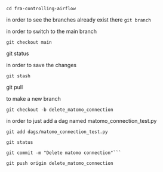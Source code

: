 ```cd fra-controlling-airflow``` 

in order to see the branches already exist there
```git branch```

in order to switch to the main branch
```
git checkout main
```

git status

in order to save the changes
```
git stash
```

git pull



to make a new branch

```
git checkout -b delete_matomo_connection
```


in order to just add a dag named matomo_connection_test.py
```
git add dags/matomo_connection_test.py
```
```
git status
```
```
git commit -m "Delete matomo connection"```

```
```
git push origin delete_matomo_connection


```
